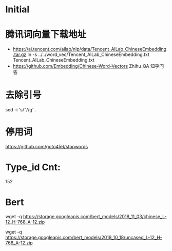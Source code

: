 # Initial

# 腾讯词向量下载地址

- https://ai.tencent.com/ailab/nlp/data/Tencent_AILab_ChineseEmbedding.tar.gz
ln -s ../../word_vec/Tencent_AILab_ChineseEmbedding.txt  Tencent_AILab_ChineseEmbedding.txt
- https://github.com/Embedding/Chinese-Word-Vectors
    Zhihu_QA 知乎问答

# 去除引号
sed -i 's/"//g' *.*


# 停用词
https://github.com/goto456/stopwords


# Type_id Cnt: 
152

# Bert
wget -q https://storage.googleapis.com/bert_models/2018_11_03/chinese_L-12_H-768_A-12.zip


wget -q https://storage.googleapis.com/bert_models/2018_10_18/uncased_L-12_H-768_A-12.zip